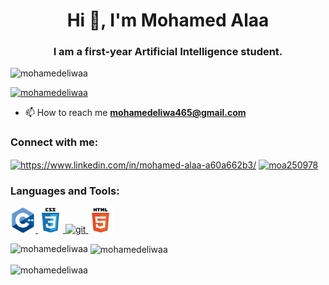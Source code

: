 <h1 align="center">Hi 👋, I'm Mohamed Alaa</h1>
<h3 align="center">I am a first-year Artificial Intelligence student.</h3>

<p align="left"> <img src="https://komarev.com/ghpvc/?username=mohamedeliwaa&label=Profile%20views&color=0e75b6&style=flat" alt="mohamedeliwaa" /> </p>

<p align="left"> <a href="https://github.com/ryo-ma/github-profile-trophy"><img src="https://github-profile-trophy.vercel.app/?username=mohamedeliwaa" alt="mohamedeliwaa" /></a> </p>

- 📫 How to reach me **mohamedeliwa465@gmail.com**

<h3 align="left">Connect with me:</h3>
<p align="left">
<a href="https://linkedin.com/in/https://www.linkedin.com/in/mohamed-alaa-a60a662b3/" target="blank"><img align="center" src="https://raw.githubusercontent.com/rahuldkjain/github-profile-readme-generator/master/src/images/icons/Social/linked-in-alt.svg" alt="https://www.linkedin.com/in/mohamed-alaa-a60a662b3/" height="30" width="40" /></a>
<a href="https://codeforces.com/profile/moa250978" target="blank"><img align="center" src="https://raw.githubusercontent.com/rahuldkjain/github-profile-readme-generator/master/src/images/icons/Social/codeforces.svg" alt="moa250978" height="30" width="40" /></a>
</p>

<h3 align="left">Languages and Tools:</h3>
<p align="left"> <a href="https://www.w3schools.com/cpp/" target="_blank" rel="noreferrer"> <img src="https://raw.githubusercontent.com/devicons/devicon/master/icons/cplusplus/cplusplus-original.svg" alt="cplusplus" width="40" height="40"/> </a> <a href="https://www.w3schools.com/css/" target="_blank" rel="noreferrer"> <img src="https://raw.githubusercontent.com/devicons/devicon/master/icons/css3/css3-original-wordmark.svg" alt="css3" width="40" height="40"/> </a> <a href="https://git-scm.com/" target="_blank" rel="noreferrer"> <img src="https://www.vectorlogo.zone/logos/git-scm/git-scm-icon.svg" alt="git" width="40" height="40"/> </a> <a href="https://www.w3.org/html/" target="_blank" rel="noreferrer"> <img src="https://raw.githubusercontent.com/devicons/devicon/master/icons/html5/html5-original-wordmark.svg" alt="html5" width="40" height="40"/> </a> </p>

<p><img align="left" src="https://github-readme-stats.vercel.app/api/top-langs?username=mohamedeliwaa&show_icons=true&locale=en&layout=compact" alt="mohamedeliwaa" /></p>

<p>&nbsp;<img align="center" src="https://github-readme-stats.vercel.app/api?username=mohamedeliwaa&show_icons=true&locale=en" alt="mohamedeliwaa" /></p>

<p><img align="center" src="https://github-readme-streak-stats.herokuapp.com/?user=mohamedeliwaa&" alt="mohamedeliwaa" /></p>
